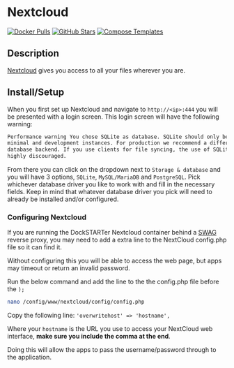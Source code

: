 # Nextcloud

[![Docker Pulls](https://img.shields.io/docker/pulls/linuxserver/nextcloud?style=flat-square&color=607D8B&label=docker%20pulls&logo=docker)](https://hub.docker.com/r/linuxserver/nextcloud)
[![GitHub Stars](https://img.shields.io/github/stars/linuxserver/docker-nextcloud?style=flat-square&color=607D8B&label=github%20stars&logo=github)](https://github.com/linuxserver/docker-nextcloud)
[![Compose Templates](https://img.shields.io/static/v1?style=flat-square&color=607D8B&label=compose&message=templates)](https://github.com/GhostWriters/DockSTARTer/tree/master/compose/.apps/nextcloud)

## Description

[Nextcloud](https://nextcloud.com/) gives you access to all your files wherever
you are.

## Install/Setup

When you first set up Nextcloud and navigate to `http://<ip>:444` you will be
presented with a login screen. This login screen will have the following
warning:

```html
Performance warning You chose SQLite as database. SQLite should only be used for
minimal and development instances. For production we recommend a different
database backend. If you use clients for file syncing, the use of SQLite is
highly discouraged.
```

From there you can click on the dropdown next to `Storage & database` and you
will have 3 options, `SQLite`, `MySQL/MariaDB` and `PostgreSQL`. Pick whichever
database driver you like to work with and fill in the necessary fields. Keep in
mind that whatever database driver you pick will need to already be installed
and/or configured.

### Configuring Nextcloud

If you are running the DockSTARTer Nextcloud container behind a
[SWAG](https://dockstarter.com/apps/swag/) reverse proxy, you may need to add a
extra line to the NextCloud config.php file so it can find it.

Without configuring this you will be able to access the web page, but apps may
timeout or return an invalid password.

Run the below command and add the line to the the config.php file before the
`);`

```bash
nano /config/www/nextcloud/config/config.php
```

Copy the following line: `'overwritehost' => 'hostname',`

Where your `hostname` is the URL you use to access your NextCloud web interface,
**make sure you include the comma at the end**.

Doing this will allow the apps to pass the username/password through to the
application.
